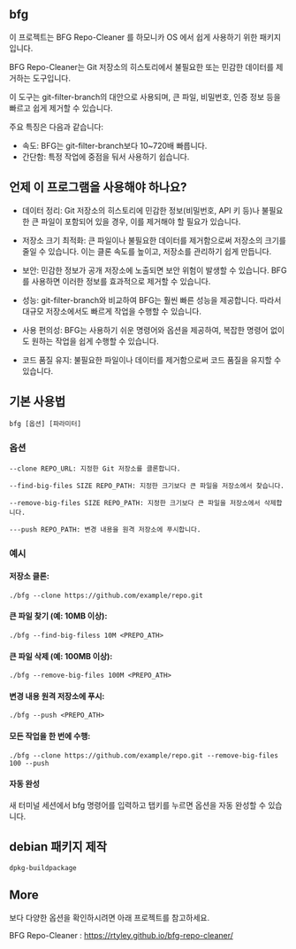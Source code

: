## bfg 

이 프로젝트는 BFG Repo-Cleaner 를 하모니카 OS 에서 쉽게 사용하기 위한 패키지 입니다.

BFG Repo-Cleaner는 Git 저장소의 히스토리에서 불필요한 또는 민감한 데이터를 제거하는 도구입니다. 

이 도구는 git-filter-branch의 대안으로 사용되며, 큰 파일, 비밀번호, 인증 정보 등을 빠르고 쉽게 제거할 수 있습니다. 

주요 특징은 다음과 같습니다:
- 속도: BFG는 git-filter-branch보다 10~720배 빠릅니다.
- 간단함: 특정 작업에 중점을 둬서 사용하기 쉽습니다.

## 언제 이 프로그램을 사용해야 하나요?

* 데이터 정리: Git 저장소의 히스토리에 민감한 정보(비밀번호, API 키 등)나 불필요한 큰 파일이 포함되어 있을 경우, 이를 제거해야 할 필요가 있습니다.

* 저장소 크기 최적화: 큰 파일이나 불필요한 데이터를 제거함으로써 저장소의 크기를 줄일 수 있습니다. 이는 클론 속도를 높이고, 저장소를 관리하기 쉽게 만듭니다.

* 보안: 민감한 정보가 공개 저장소에 노출되면 보안 위험이 발생할 수 있습니다. BFG를 사용하면 이러한 정보를 효과적으로 제거할 수 있습니다.

* 성능: git-filter-branch와 비교하여 BFG는 훨씬 빠른 성능을 제공합니다. 따라서 대규모 저장소에서도 빠르게 작업을 수행할 수 있습니다.

* 사용 편의성: BFG는 사용하기 쉬운 명령어와 옵션을 제공하여, 복잡한 명령어 없이도 원하는 작업을 쉽게 수행할 수 있습니다.

* 코드 품질 유지: 불필요한 파일이나 데이터를 제거함으로써 코드 품질을 유지할 수 있습니다.

## 기본 사용법

```
bfg [옵션] [파라미터]
```
### 옵션
```
--clone REPO_URL: 지정한 Git 저장소를 클론합니다.

--find-big-files SIZE REPO_PATH: 지정한 크기보다 큰 파일을 저장소에서 찾습니다.

--remove-big-files SIZE REPO_PATH: 지정한 크기보다 큰 파일을 저장소에서 삭제합니다.

---push REPO_PATH: 변경 내용을 원격 저장소에 푸시합니다.
```

### 예시
#### 저장소 클론:

```
./bfg --clone https://github.com/example/repo.git
```


#### 큰 파일 찾기 (예: 10MB 이상):

```
./bfg --find-big-filess 10M <PREPO_ATH>
```

#### 큰 파일 삭제 (예: 100MB 이상):

```
./bfg --remove-big-files 100M <PREPO_ATH>
```

#### 변경 내용 원격 저장소에 푸시:

```
./bfg --push <PREPO_ATH>
```

#### 모든 작업을 한 번에 수행:

```
./bfg --clone https://github.com/example/repo.git --remove-big-files 100 --push
```

#### 자동 완성
새 터미널 세션에서 bfg 명령어를 입력하고 탭키를 누르면 옵션을 자동 완성할 수 있습니다.

## debian 패키지 제작
```
dpkg-buildpackage
```

## More

보다 다양한 옵션을 확인하시려면 아래 프로젝트를 참고하세요.

BFG Repo-Cleaner : https://rtyley.github.io/bfg-repo-cleaner/
